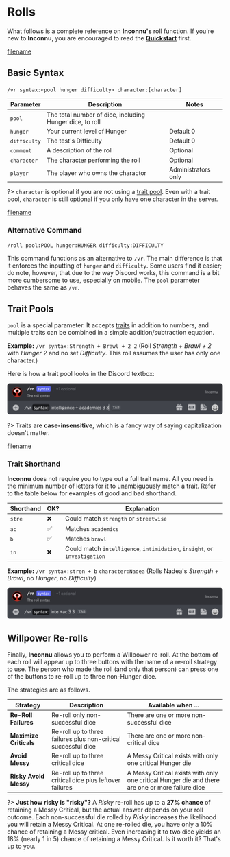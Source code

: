 # Rolls

What follows is a complete reference on **Inconnu's** roll function. If you're new to **Inconnu**, you are encouraged to read the **[Quickstart](quickstart.md)** first.

[filename](includes/parameter-style.md ':include')

## Basic Syntax

```
/vr syntax:<pool hunger difficulty> character:[character]
```

| Parameter    | Description                                              | Notes               |
|--------------|----------------------------------------------------------|---------------------|
| `pool`       | The total number of dice, including Hunger dice, to roll |                     |
| `hunger`     | Your current level of Hunger                             | Default 0           |
| `difficulty` | The test's Difficulty                                    | Default 0           |
| `comment`    | A description of the roll                                | Optional            |
| `character`  | The character performing the roll                        | Optional            |
| `player`     | The player who owns the charactor                        | Administrators only |

?> `character` is optional if you are not using a [trait pool](#trait-pools). Even with a trait pool, `character` is still optional if you only have one character in the server.

[filename](includes/admin-description.md ':include')

### Alternative Command

```
/roll pool:POOL hunger:HUNGER difficulty:DIFFICULTY
```

This command functions as an alternative to `/vr`. The main difference is that it enforces the inputting of `hunger` and `difficulty`. Some users find it easier; do note, however, that due to the way Discord works, this command is a bit more cumbersome to use, especially on mobile. The `pool` parameter behaves the same as `/vr`.

## Trait Pools

`pool` is a special parameter. It accepts [traits](trait-management.md) in addition to numbers, and multiple traits can be combined in a simple addition/subtraction equation.

**Example:** `/vr syntax:Strength + Brawl + 2 2` (Roll *Strength + Brawl + 2* with *Hunger 2* and no set *Difficulty*. This roll assumes the user has only one character.)

Here is how a trait pool looks in the Discord textbox:

![Roll with traits](images/rolls/roll-traits.png)

?> Traits are **case-insensitive**, which is a fancy way of saying capitalization doesn't matter.

[filename](includes/universal-traits.md ':include')

### Trait Shorthand

**Inconnu** does not require you to type out a full trait name. All you need is the minimum number of letters for it to unambiguously match a trait. Refer to the table below for examples of good and bad shorthand.

| Shorthand | OK? | Explanation                                                                |
|-----------|-----|----------------------------------------------------------------------------|
| `stre`    | ❌   | Could match `strength` or `streetwise`                                    |
| `ac`      | ✅   | Matches `academics`                                                       |
| `b`       | ✅   | Matches `brawl`                                                           |
| `in`      | ❌   | Could match `intelligence`, `intimidation`, `insight`, or `investigation` |

**Example:** `/vr syntax:stren + b` `character:Nadea` (Rolls Nadea's *Strength + Brawl*, no *Hunger*, no *Difficulty*)

![Shorthand traits in a roll](images/rolls/roll-traits-short.png)

## Willpower Re-rolls

Finally, **Inconnu** allows you to perform a Willpower re-roll. At the bottom of each roll will appear up to three buttons with the name of a re-roll strategy to use. The person who made the roll (and only that person) can press one of the buttons to re-roll up to three non-Hunger dice.

The strategies are as follows.

| Strategy                 | Description                                                        | Available when ...                                        |
|--------------------------|--------------------------------------------------------------------|-----------------------------------------------------------|
| **Re-Roll Failures**   | Re-roll only non-successful dice                               | There are one or more non-successful dice                 |
| **Maximize Criticals** | Re-roll up to three failures plus non-critical successful dice | There are one or more non-critical dice                   |
| **Avoid Messy**        | Re-roll up to three critical dice                              | A Messy Critical exists with only one critical Hunger die |
| **Risky Avoid Messy**  | Re-roll up to three critical dice plus leftover failures       | A Messy Critical exists with only one critical Hunger die and there are one or more failure dice |

?> **Just how risky is "risky"?** A *Risky* re-roll has up to a **27% chance** of retaining a Messy Critical, but the actual answer depends on your roll outcome. Each non-successful die rolled by *Risky* increases the likelihood you will retain a Messy Critical. At one re-rolled die, you have only a 10% chance of retaining a Messy critical. Even increasing it to two dice yields an 18% (nearly 1 in 5) chance of retaining a Messy Critical. Is it worth it? That's up to you.
